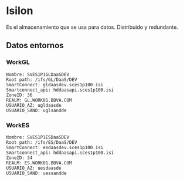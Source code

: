 # Isilon

Es el almacenamiento que se usa para datos. Distribuido y redundante.

## Datos entornos

### WorkGL
    Nombre: SVES1P1GLDaaSDEV
    Root path: /ifs/GL/DaaS/DEV
    SmartConnect: gldaasdev.sces1p100.isi
    Smartconnect_api: hddaasapi.sces1p100.isi
    ZoneID: 36
    REALM: GL.WORK01.BBVA.COM
    USUARIO_AZ: ugldaasde
    USUARIO_SAND: uglsandde

### WorkES
    Nombre: SVES1P1ESDaaSDEV
    Root path: /ifs/ES/DaaS/DEV
    SmartConnect: esdaasdev.sces1p100.isi
    Smartconnect_api: hddaasapi.sces1p100.isi
    ZoneID: 34
    REALM: ES.WORK01.BBVA.COM
    USUARIO_AZ: uesdaasde
    USUARIO_SAND: uessandde

